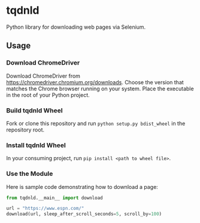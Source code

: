 # tqdnld

Python library for downloading web pages via Selenium.

## Usage

### Download ChromeDriver

Download ChromeDriver from https://chromedriver.chromium.org/downloads. Choose the version that matches the Chrome
browser running on your system. Place the executable in the root of your Python project.

### Build tqdnld Wheel

Fork or clone this repository and run `python setup.py bdist_wheel` in the repository root.

### Install tqdnld Wheel

In your consuming project, run `pip install <path to wheel file>`.

### Use the Module

Here is sample code demonstrating how to download a page:

```python
from tqdnld.__main__ import download

url = "https://www.espn.com/"
download(url, sleep_after_scroll_seconds=5, scroll_by=100)
```